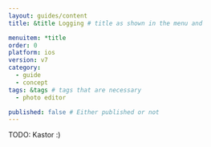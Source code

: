```yaml
---
layout: guides/content
title: &title Logging # title as shown in the menu and 

menuitem: *title
order: 0
platform: ios
version: v7
category: 
  - guide
  - concept
tags: &tags # tags that are necessary
  - photo editor 

published: false # Either published or not 
---
```


TODO: Kastor :)
